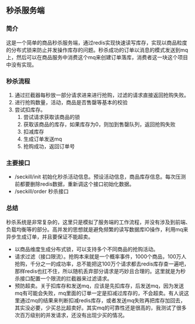 ## 秒杀服务端
### 简介
这是一个简单的商品秒杀服务端，通过redis实现快速读写库存，实现以商品粒度的分布式锁来防止并发操作库存的问题。秒杀成功的订单以消息的模式发送到mq上，然后可以在商品服务中消费这个mq来创建订单落库，消费者这一块这个项目中没有实现。
### 秒杀流程
1. 通过拦截器每秒放一部分请求进来进行抢购，过滤的请求直接返回抢购失败。
2. 进行抢购数量，活动，商品是否售罄等基本的校验
3. 尝试扣库存。
    1. 尝试请求获取该商品的锁
    2. 获取该商品的库存，如果库存为0，则加到售罄队列，返回抢购失败
    3. 扣减库存
    4. 生成订单发送mq
    5. 抢购成功，返回订单号
### 主要接口
+ /seckill/init 初始化秒杀活动信息。预设活动信息，商品库存信息。每次压测前都要删除redis数据，重新调这个接口初始化数据。
+ /seckill/order 秒杀接口
### 总结
秒杀系统是非常复杂的，这里只是模拟了服务端的工作流程，并没有涉及到前端、负载均衡等的部分。高并发的思想就是避免频繁的读写数据库IO操作，利用mq来异步生成订单，并且要保证不能超卖。
+ 以商品维度生成分布式锁，可以支持多个不同商品的抢购活动。
+ 请求过滤（接口限流）。抢购本来就是一个概率事件，1000个商品，100万人抢购，千分之一的成功率，总不能把这100万个请求都去redis库存查一遍吧，那样redis也扛不住，所以随机丢弃部分请求是巧妙且合理的。这里就是为秒杀接口配置一个限流的拦截器来过滤请求。
+ 预防超卖。关于扣库存和发送mq，应该是先扣库存，后发送mq，因为发送mq有可能会失败，mq里面的订单一定是扣减过库存的，不会超卖。有人说这里通过mq的结果来判断扣减redis库存，或者发送mq失败再把库存加回去，其实没必要，少买总比超卖好。其实mq的可靠性还是很高的，我测试了很多次百万级别的并发请求，还没有出现少买的情况。